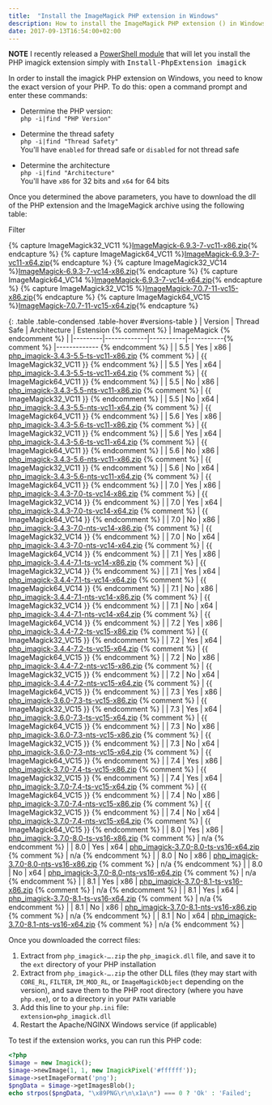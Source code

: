 ```yaml
---
title:  "Install the ImageMagick PHP extension in Windows"
description: How to install the ImageMagick PHP extension () in Windows.
date: 2017-09-13T16:54:00+02:00
---
```


<div class="alert alert-info" role="alert">
    <strong>NOTE</strong> I recently released a <a href="https://github.com/mlocati/powershell-phpmanager">PowerShell module</a> that will let you install the PHP imagick extension simply with <span style="font-family:monospace;white-space:nowrap">Install-PhpExtension imagick</span>
</div>

In order to install the imagick PHP extension on Windows, you need to know the exact version of your PHP.
To do this: open a command prompt and enter these commands:

- Determine the PHP version:  
  `php -i|find "PHP Version"`  
  
- Determine the thread safety  
  `php -i|find "Thread Safety"`  
  You'll have `enabled` for thread safe or `disabled` for not thread safe  
  
- Determine the architecture  
  `php -i|find "Architecture"`  
  You'll have `x86` for 32 bits and `x64` for 64 bits  
  
Once you determined the above parameters, you have to download the dll of the PHP extension and the ImageMagick archive using the following table:

<div class="text-center">
	<span class="badge">Filter</span>
	<div class="btn-group btn-group-xs versions-filter" data-field="version" title="PHP version"></div>
	<div class="btn-group btn-group-xs versions-filter" data-field="threadsafe" title="Thread safety"></div>
	<div class="btn-group btn-group-xs versions-filter" data-field="architecture" title="Architecture"></div>
</div>

{% capture ImageMagick32_VC11 %}[ImageMagick-6.9.3-7-vc11-x86.zip](https://windows.php.net/downloads/pecl/deps/archives/ImageMagick-6.9.3-7-vc11-x86.zip){% endcapture %}
{% capture ImageMagick64_VC11 %}[ImageMagick-6.9.3-7-vc11-x64.zip](https://windows.php.net/downloads/pecl/deps/archives/ImageMagick-6.9.3-7-vc11-x64.zip){% endcapture %}
{% capture ImageMagick32_VC14 %}[ImageMagick-6.9.3-7-vc14-x86.zip](https://windows.php.net/downloads/pecl/deps/archives/ImageMagick-6.9.3-7-vc14-x86.zip){% endcapture %}
{% capture ImageMagick64_VC14 %}[ImageMagick-6.9.3-7-vc14-x64.zip](https://windows.php.net/downloads/pecl/deps/archives/ImageMagick-6.9.3-7-vc14-x64.zip){% endcapture %}
{% capture ImageMagick32_VC15 %}[ImageMagick-7.0.7-11-vc15-x86.zip](https://windows.php.net/downloads/pecl/deps/archives/ImageMagick-7.0.7-11-vc15-x86.zip){% endcapture %}
{% capture ImageMagick64_VC15 %}[ImageMagick-7.0.7-11-vc15-x64.zip](https://windows.php.net/downloads/pecl/deps/archives/ImageMagick-7.0.7-11-vc15-x64.zip){% endcapture %}

{: .table .table-condensed .table-hover #versions-table }
| Version | Thread Safe | Architecture | Estension {% comment %} | ImageMagick {% endcomment %} |
|---------|-------------|-----------|-----------{% comment %} |------------- {% endcomment %} |
| 5.5 | Yes | x86 | [php_imagick-3.4.3-5.5-ts-vc11-x86.zip](https://windows.php.net/downloads/pecl/releases/imagick/3.4.3/php_imagick-3.4.3-5.5-ts-vc11-x86.zip) {% comment %} | {{ ImageMagick32_VC11 }} {% endcomment %} |
| 5.5 | Yes | x64 | [php_imagick-3.4.3-5.5-ts-vc11-x64.zip](https://windows.php.net/downloads/pecl/releases/imagick/3.4.3/php_imagick-3.4.3-5.5-ts-vc11-x64.zip) {% comment %} | {{ ImageMagick64_VC11 }} {% endcomment %} |
| 5.5 | No | x86 | [php_imagick-3.4.3-5.5-nts-vc11-x86.zip](https://windows.php.net/downloads/pecl/releases/imagick/3.4.3/php_imagick-3.4.3-5.5-nts-vc11-x86.zip) {% comment %} | {{ ImageMagick32_VC11 }} {% endcomment %} |
| 5.5 | No | x64 | [php_imagick-3.4.3-5.5-nts-vc11-x64.zip](https://windows.php.net/downloads/pecl/releases/imagick/3.4.3/php_imagick-3.4.3-5.5-nts-vc11-x64.zip) {% comment %} | {{ ImageMagick64_VC11 }} {% endcomment %} |
| 5.6 | Yes | x86 | [php_imagick-3.4.3-5.6-ts-vc11-x86.zip](https://windows.php.net/downloads/pecl/releases/imagick/3.4.3/php_imagick-3.4.3-5.6-ts-vc11-x86.zip) {% comment %} | {{ ImageMagick32_VC11 }} {% endcomment %} |
| 5.6 | Yes | x64 | [php_imagick-3.4.3-5.6-ts-vc11-x64.zip](https://windows.php.net/downloads/pecl/releases/imagick/3.4.3/php_imagick-3.4.3-5.6-ts-vc11-x64.zip) {% comment %} | {{ ImageMagick64_VC11 }} {% endcomment %} |
| 5.6 | No | x86 | [php_imagick-3.4.3-5.6-nts-vc11-x86.zip](https://windows.php.net/downloads/pecl/releases/imagick/3.4.3/php_imagick-3.4.3-5.6-nts-vc11-x86.zip) {% comment %} | {{ ImageMagick32_VC11 }} {% endcomment %} |
| 5.6 | No | x64 | [php_imagick-3.4.3-5.6-nts-vc11-x64.zip](https://windows.php.net/downloads/pecl/releases/imagick/3.4.3/php_imagick-3.4.3-5.6-nts-vc11-x64.zip) {% comment %} | {{ ImageMagick64_VC11 }} {% endcomment %} |
| 7.0 | Yes | x86 | [php_imagick-3.4.3-7.0-ts-vc14-x86.zip](https://windows.php.net/downloads/pecl/releases/imagick/3.4.3/php_imagick-3.4.3-7.0-ts-vc14-x86.zip) {% comment %} | {{ ImageMagick32_VC14 }} {% endcomment %} |
| 7.0 | Yes | x64 | [php_imagick-3.4.3-7.0-ts-vc14-x64.zip](https://windows.php.net/downloads/pecl/releases/imagick/3.4.3/php_imagick-3.4.3-7.0-ts-vc14-x64.zip) {% comment %} | {{ ImageMagick64_VC14 }} {% endcomment %} |
| 7.0 | No | x86 | [php_imagick-3.4.3-7.0-nts-vc14-x86.zip](https://windows.php.net/downloads/pecl/releases/imagick/3.4.3/php_imagick-3.4.3-7.0-nts-vc14-x86.zip) {% comment %} | {{ ImageMagick32_VC14 }} {% endcomment %} |
| 7.0 | No | x64 | [php_imagick-3.4.3-7.0-nts-vc14-x64.zip](https://windows.php.net/downloads/pecl/releases/imagick/3.4.3/php_imagick-3.4.3-7.0-nts-vc14-x64.zip) {% comment %} | {{ ImageMagick64_VC14 }} {% endcomment %} |
| 7.1 | Yes | x86 | [php_imagick-3.4.4-7.1-ts-vc14-x86.zip](https://windows.php.net/downloads/pecl/releases/imagick/3.4.4/php_imagick-3.4.4-7.1-ts-vc14-x86.zip) {% comment %} | {{ ImageMagick32_VC14 }} {% endcomment %} |
| 7.1 | Yes | x64 | [php_imagick-3.4.4-7.1-ts-vc14-x64.zip](https://windows.php.net/downloads/pecl/releases/imagick/3.4.4/php_imagick-3.4.4-7.1-ts-vc14-x64.zip) {% comment %} | {{ ImageMagick64_VC14 }} {% endcomment %} |
| 7.1 | No | x86 | [php_imagick-3.4.4-7.1-nts-vc14-x86.zip](https://windows.php.net/downloads/pecl/releases/imagick/3.4.4/php_imagick-3.4.4-7.1-nts-vc14-x86.zip) {% comment %} | {{ ImageMagick32_VC14 }} {% endcomment %} |
| 7.1 | No | x64 | [php_imagick-3.4.4-7.1-nts-vc14-x64.zip](https://windows.php.net/downloads/pecl/releases/imagick/3.4.4/php_imagick-3.4.4-7.1-nts-vc14-x64.zip) {% comment %} | {{ ImageMagick64_VC14 }} {% endcomment %} |
| 7.2 | Yes | x86 | [php_imagick-3.4.4-7.2-ts-vc15-x86.zip](https://windows.php.net/downloads/pecl/releases/imagick/3.4.4/php_imagick-3.4.4-7.2-ts-vc15-x86.zip) {% comment %} | {{ ImageMagick32_VC15 }} {% endcomment %} |
| 7.2 | Yes | x64 | [php_imagick-3.4.4-7.2-ts-vc15-x64.zip](https://windows.php.net/downloads/pecl/releases/imagick/3.4.4/php_imagick-3.4.4-7.2-ts-vc15-x64.zip) {% comment %} | {{ ImageMagick64_VC15 }} {% endcomment %} |
| 7.2 | No | x86 | [php_imagick-3.4.4-7.2-nts-vc15-x86.zip](https://windows.php.net/downloads/pecl/releases/imagick/3.4.4/php_imagick-3.4.4-7.2-nts-vc15-x86.zip) {% comment %} | {{ ImageMagick32_VC15 }} {% endcomment %} |
| 7.2 | No | x64 | [php_imagick-3.4.4-7.2-nts-vc15-x64.zip](https://windows.php.net/downloads/pecl/releases/imagick/3.4.4/php_imagick-3.4.4-7.2-nts-vc15-x64.zip) {% comment %} | {{ ImageMagick64_VC15 }} {% endcomment %} |
| 7.3 | Yes | x86 | [php_imagick-3.6.0-7.3-ts-vc15-x86.zip](https://windows.php.net/downloads/pecl/releases/imagick/3.6.0/php_imagick-3.6.0-7.3-ts-vc15-x86.zip) {% comment %} | {{ ImageMagick32_VC15 }} {% endcomment %} |
| 7.3 | Yes | x64 | [php_imagick-3.6.0-7.3-ts-vc15-x64.zip](https://windows.php.net/downloads/pecl/releases/imagick/3.6.0/php_imagick-3.6.0-7.3-ts-vc15-x64.zip) {% comment %} | {{ ImageMagick64_VC15 }} {% endcomment %} |
| 7.3 | No | x86 | [php_imagick-3.6.0-7.3-nts-vc15-x86.zip](https://windows.php.net/downloads/pecl/releases/imagick/3.6.0/php_imagick-3.6.0-7.3-nts-vc15-x86.zip) {% comment %} | {{ ImageMagick32_VC15 }} {% endcomment %} |
| 7.3 | No | x64 | [php_imagick-3.6.0-7.3-nts-vc15-x64.zip](https://windows.php.net/downloads/pecl/releases/imagick/3.6.0/php_imagick-3.6.0-7.3-nts-vc15-x64.zip) {% comment %} | {{ ImageMagick64_VC15 }} {% endcomment %} |
| 7.4 | Yes | x86 | [php_imagick-3.7.0-7.4-ts-vc15-x86.zip](https://windows.php.net/downloads/pecl/releases/imagick/3.7.0/php_imagick-3.7.0-7.4-ts-vc15-x86.zip) {% comment %} | {{ ImageMagick32_VC15 }} {% endcomment %} |
| 7.4 | Yes | x64 | [php_imagick-3.7.0-7.4-ts-vc15-x64.zip](https://windows.php.net/downloads/pecl/releases/imagick/3.7.0/php_imagick-3.7.0-7.4-ts-vc15-x64.zip) {% comment %} | {{ ImageMagick64_VC15 }} {% endcomment %} |
| 7.4 | No | x86 | [php_imagick-3.7.0-7.4-nts-vc15-x86.zip](https://windows.php.net/downloads/pecl/releases/imagick/3.7.0/php_imagick-3.7.0-7.4-nts-vc15-x86.zip) {% comment %} | {{ ImageMagick32_VC15 }} {% endcomment %} |
| 7.4 | No | x64 | [php_imagick-3.7.0-7.4-nts-vc15-x64.zip](https://windows.php.net/downloads/pecl/releases/imagick/3.7.0/php_imagick-3.7.0-7.4-nts-vc15-x64.zip) {% comment %} | {{ ImageMagick64_VC15 }} {% endcomment %} |
| 8.0 | Yes | x86 | [php_imagick-3.7.0-8.0-ts-vs16-x86.zip](https://windows.php.net/downloads/pecl/releases/imagick/3.7.0/php_imagick-3.7.0-8.0-ts-vs16-x86.zip) {% comment %} | n/a {% endcomment %} |
| 8.0 | Yes | x64 | [php_imagick-3.7.0-8.0-ts-vs16-x64.zip](https://windows.php.net/downloads/pecl/releases/imagick/3.7.0/php_imagick-3.7.0-8.0-ts-vs16-x64.zip) {% comment %} | n/a {% endcomment %} |
| 8.0 | No | x86 | [php_imagick-3.7.0-8.0-nts-vs16-x86.zip](https://windows.php.net/downloads/pecl/releases/imagick/3.7.0/php_imagick-3.7.0-8.0-nts-vs16-x86.zip) {% comment %} | n/a {% endcomment %} |
| 8.0 | No | x64 | [php_imagick-3.7.0-8.0-nts-vs16-x64.zip](https://windows.php.net/downloads/pecl/releases/imagick/3.7.0/php_imagick-3.7.0-8.0-nts-vs16-x64.zip) {% comment %} | n/a {% endcomment %} |
| 8.1 | Yes | x86 | [php_imagick-3.7.0-8.1-ts-vs16-x86.zip](https://windows.php.net/downloads/pecl/releases/imagick/3.7.0/php_imagick-3.7.0-8.1-ts-vs16-x86.zip) {% comment %} | n/a {% endcomment %} |
| 8.1 | Yes | x64 | [php_imagick-3.7.0-8.1-ts-vs16-x64.zip](https://windows.php.net/downloads/pecl/releases/imagick/3.7.0/php_imagick-3.7.0-8.1-ts-vs16-x64.zip) {% comment %} | n/a {% endcomment %} |
| 8.1 | No | x86 | [php_imagick-3.7.0-8.1-nts-vs16-x86.zip](https://windows.php.net/downloads/pecl/releases/imagick/3.7.0/php_imagick-3.7.0-8.1-nts-vs16-x86.zip) {% comment %} | n/a {% endcomment %} |
| 8.1 | No | x64 | [php_imagick-3.7.0-8.1-nts-vs16-x64.zip](https://windows.php.net/downloads/pecl/releases/imagick/3.7.0/php_imagick-3.7.0-8.1-nts-vs16-x64.zip) {% comment %} | n/a {% endcomment %} |

Once you downloaded the correct files:

1. Extract from `php_imagick-….zip` the `php_imagick.dll` file, and save it to the `ext` directory of your PHP installation
2. Extract from `php_imagick-….zip` the other DLL files (they may start with `CORE_RL`, `FILTER`, `IM_MOD_RL`, or `ImageMagickObject` depending on the version), and save them to the PHP root directory (where you have `php.exe`), or to a directory in your `PATH` variable
3. Add this line to your `php.ini` file:  
  `extension=php_imagick.dll`
4. Restart the Apache/NGINX Windows service (if applicable)

To test if the extension works, you can run this PHP code:

```php
<?php
$image = new Imagick();
$image->newImage(1, 1, new ImagickPixel('#ffffff'));
$image->setImageFormat('png');
$pngData = $image->getImagesBlob();
echo strpos($pngData, "\x89PNG\r\n\x1a\n") === 0 ? 'Ok' : 'Failed'; 
```

<script>$(document).ready(function() {
'use strict';

var $rows = $('#versions-table>tbody>tr');

function textToID(text) {
	return text.replace(/[^\w\-]+/g, '_');
}
var Filter = (function() {
	var current = {};
	function filterRows() {
		$rows.each(function (rowIndex, row) {
			var $row = $(row),
				fieldValues = $row.data('fieldValues');
			$row.show();
			for (var field in current) {
				if (field in fieldValues && fieldValues[field] !== current[field]) {
					$row.hide();
					break;
				}
			}
		});
	}
	function toggle(field, value) {
		$('button.versions-filter-' + field)
			.removeClass('btn-success')
			.addClass('btn-default')
		if (field in current && current[field] === value) {
			delete current[field];
		} else {
			current[field] = value;
			$('button#' + textToID('versions-filter-' + field + '-' + value))
				.removeClass('btn-default')
				.addClass('btn-success')
			;
		}
		filterRows();
	}
	return {
		toggle: toggle
	};
})();
function getAvailableFields() {
	var COLINDEX = {
		VERSION: 0,
		THREADSAFE: 1,
		ARCHITECTURE: 2
	};
	var result = {
		version: [],
		threadsafe: [],
		architecture: []
	};
	$rows.each(function (rowIndex, row) {
		var $row = $(row),
		   $cells = $row.find('>td'),
		   version = $.trim($cells.eq(COLINDEX.VERSION).text()),
		   threadsafe = $.trim($cells.eq(COLINDEX.THREADSAFE).text()),
		   architecture = $.trim($cells.eq(COLINDEX.ARCHITECTURE).text());
		if (result.version.indexOf(version) < 0) {
			result.version.push(version);
		}
		if (result.threadsafe.indexOf(threadsafe) < 0) {
			result.threadsafe.push(threadsafe);
		}
		if (result.architecture.indexOf(architecture) < 0) {
			result.architecture.push(architecture);
		}
		$row.data('fieldValues', {
			version: version,
			threadsafe: threadsafe,
			architecture: architecture
		});
	});
	return result;
}

function showAvailableFields(available) {
	var TEXTMAP = {
		threadsafe: {
			Yes: 'thread-safe',
			No: 'not thread safe'
		}
	};
	$('.versions-filter').each(function (index, ul) {
		var $ul = $(this),
			field = $ul.data('field');
		$.each(available[field], function (index, value) {
			var shownValue = field in TEXTMAP && value in TEXTMAP[field] ? TEXTMAP[field][value] : value;
			$ul.append($('<button class="btn btn-default versions-filter-' + field + '" id="' + textToID('versions-filter-' + field + '-' + value) + '" />')
				.text(shownValue)
				.on('click', function (e) {
					e.preventDefault();
					Filter.toggle(field, value);
				})
			);
		});
	});
}

showAvailableFields(getAvailableFields());
	
});</script>